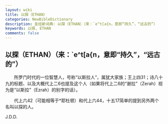 ```yaml
---
layout: wiki
title: 以探（ETHAN）
categories: NewBibleDictionary
description: 圣经新词典: 以探（ETHAN）（来：`e^t[a{n，意即“持久”，“远古的”）
keywords: 以探, ETHAN
comments: false
---
```


## 以探（ETHAN）（来：`e^t[a{n，意即“持久”，“远古的”）

　　所罗门时代的一位智慧人，号称“以斯拉人”，属犹大家族；王上四31；诗八十九的标题、以及大概代上二6也提及这个人（如果将代上二6的“谢拉”（Zerah）视为是“以斯拉”（Ezrah）的别字的话）。

　　代上六42（可能相等于*耶杜顿）和代上六44，十五17简单的提到另外两个名叫以探的人。

J.D.D.








